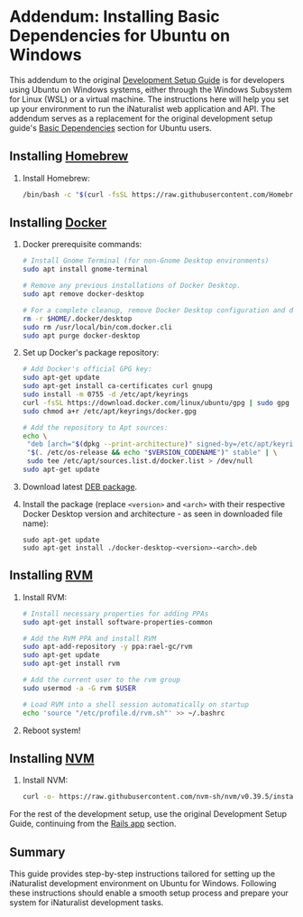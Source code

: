 # Addendum: Installing Basic Dependencies for Ubuntu on Windows

This addendum to the original [Development Setup Guide](https://github.com/inaturalist/inaturalist/wiki/Development-Setup-Guide) is for developers using Ubuntu on Windows systems, either through the Windows Subsystem for Linux (WSL) or a virtual machine. The instructions here will help you set up your environment to run the iNaturalist web application and API. The addendum serves as a replacement for the original development setup guide's [Basic Dependencies](https://github.com/inaturalist/inaturalist/wiki/Development-Setup-Guide#basic-dependencies) section for Ubuntu users.

## Installing [Homebrew](https://brew.sh/)

1. Install Homebrew:

   ```bash
   /bin/bash -c "$(curl -fsSL https://raw.githubusercontent.com/Homebrew/install/HEAD/install.sh)"
   ```

## Installing [Docker](https://docs.docker.com/desktop/install/ubuntu/)

1. Docker prerequisite commands:

   ```bash
   # Install Gnome Terminal (for non-Gnome Desktop environments)
   sudo apt install gnome-terminal

   # Remove any previous installations of Docker Desktop.
   sudo apt remove docker-desktop

   # For a complete cleanup, remove Docker Desktop configuration and data files
   rm -r $HOME/.docker/desktop
   sudo rm /usr/local/bin/com.docker.cli
   sudo apt purge docker-desktop
   ```
2. Set up Docker's package repository:

   ```bash
   # Add Docker's official GPG key:
   sudo apt-get update
   sudo apt-get install ca-certificates curl gnupg
   sudo install -m 0755 -d /etc/apt/keyrings
   curl -fsSL https://download.docker.com/linux/ubuntu/gpg | sudo gpg --dearmor -o /etc/apt/keyrings/docker.gpg
   sudo chmod a+r /etc/apt/keyrings/docker.gpg

   # Add the repository to Apt sources:
   echo \
    "deb [arch="$(dpkg --print-architecture)" signed-by=/etc/apt/keyrings/docker.gpg] https://download.docker.com/linux/ubuntu \
    "$(. /etc/os-release && echo "$VERSION_CODENAME")" stable" | \
    sudo tee /etc/apt/sources.list.d/docker.list > /dev/null
   sudo apt-get update
   ```
3. Download latest [DEB package](https://desktop.docker.com/linux/main/amd64/docker-desktop-4.25.0-amd64.deb?utm_source=docker&utm_medium=webreferral&utm_campaign=docs-driven-download-linux-amd64).
4. Install the package (replace `<version>` and `<arch>` with their respective Docker Desktop version and architecture - as seen in downloaded file name):

   ```bash\
   sudo apt-get update
   sudo apt-get install ./docker-desktop-<version>-<arch>.deb
   ```

## Installing [RVM](https://github.com/rvm/ubuntu_rvm/blob/master/README.md)

1. Install RVM:

   ```bash
   # Install necessary properties for adding PPAs
   sudo apt-get install software-properties-common

   # Add the RVM PPA and install RVM
   sudo apt-add-repository -y ppa:rael-gc/rvm
   sudo apt-get update
   sudo apt-get install rvm

   # Add the current user to the rvm group
   sudo usermod -a -G rvm $USER

   # Load RVM into a shell session automatically on startup
   echo 'source "/etc/profile.d/rvm.sh"' >> ~/.bashrc
   ```
2. Reboot system!

## Installing [NVM](https://github.com/nvm-sh/nvm#installing-and-updating)

1. Install NVM:

   ```bash
   curl -o- https://raw.githubusercontent.com/nvm-sh/nvm/v0.39.5/install.sh | bash
   ```

For the rest of the development setup, use the original Development Setup Guide, continuing from the [Rails app](https://github.com/inaturalist/inaturalist/wiki/Development-Setup-Guide#rails-app) section.

## Summary

This guide provides step-by-step instructions tailored for setting up the iNaturalist development environment on Ubuntu for Windows. Following these instructions should enable a smooth setup process and prepare your system for iNaturalist development tasks.
